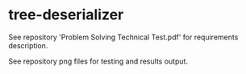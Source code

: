 # tree-deserializer

See repository 'Problem Solving Technical Test.pdf' for requirements description.

See repository png files for testing and results output.
